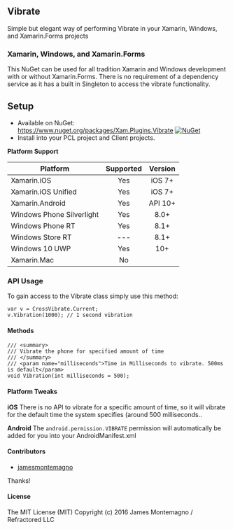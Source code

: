 ## Vibrate

Simple but elegant way of performing Vibrate in your Xamarin, Windows, and Xamarin.Forms projects

### Xamarin, Windows, and Xamarin.Forms
This NuGet can be used for all tradition Xamarin and Windows development with or without Xamarin.Forms. There is no requirement of a dependency service as it has a built in Singleton to access the vibrate functionality.

## Setup
* Available on NuGet: https://www.nuget.org/packages/Xam.Plugins.Vibrate [![NuGet](https://img.shields.io/nuget/v/Xam.Plugins.Vibrate.svg?label=NuGet)](https://www.nuget.org/packages/Xam.Plugins.Vibrate/)
* Install into your PCL project and Client projects.

**Platform Support**

|Platform|Supported|Version|
| ------------------- | :-----------: | :------------------: |
|Xamarin.iOS|Yes|iOS 7+|
|Xamarin.iOS Unified|Yes|iOS 7+|
|Xamarin.Android|Yes|API 10+|
|Windows Phone Silverlight|Yes|8.0+|
|Windows Phone RT|Yes|8.1+|
|Windows Store RT|---|8.1+|
|Windows 10 UWP|Yes|10+|
|Xamarin.Mac|No||


### API Usage

To gain access to the Vibrate class simply use this method:

```
var v = CrossVibrate.Current;
v.Vibration(1000); // 1 second vibration
```

#### Methods

```
/// <summary>
/// Vibrate the phone for specified amount of time
/// </summary>
/// <param name="milliseconds">Time in Milliseconds to vibrate. 500ms is default</param>
void Vibration(int milliseconds = 500);
```


#### Platform Tweaks

**iOS**
There is no API to vibrate for a specific amount of time, so it will vibrate for the default time the system specifies (around 500 milliseconds..

**Android**
The `android.permission.VIBRATE` permission will automatically be added for you into your AndroidManifest.xml



#### Contributors
* [jamesmontemagno](https://github.com/jamesmontemagno)

Thanks!

#### License
The MIT License (MIT)
Copyright (c) 2016 James Montemagno / Refractored LLC
